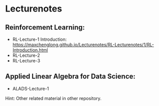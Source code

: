 # Lecturenotes
## Reinforcement Learning:
- RL-Lecture-1 Introduction: https://maxchenglong.github.io/Lecturenotes/RL-Lecturenotes/1/RL-Introduction.html
- RL-Lecture-2 
- RL-Lecture-3
## Applied Linear Algebra for Data Science:
- ALADS-Lecture-1 

Hint: Other related material in other repository.
